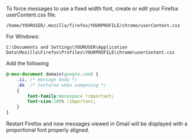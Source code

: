 To force messages to use a fixed width font, create or edit your Firefox userContent.css file.
```
/home/YOURUSER/.mozilla/firefox/YOURPROFILE/chrome/userContent.css
```
For Windows:
```
C:\Documents and Settings\YOURUSER\Application Data\Mozilla\Firefox\Profiles\YOURPROFILE\chrome\userContent.css
```
Add the following
```css
@-moz-document domain(google.com) {
	.ii, /* message body */
	.Ak  /* textarea when composing */
	{
		font-family:monospace !important;
		font-size:100% !important;
	}
}
```
Restart Firefox and now messages viewed in Gmail will be displayed with a proportional font properly aligned.